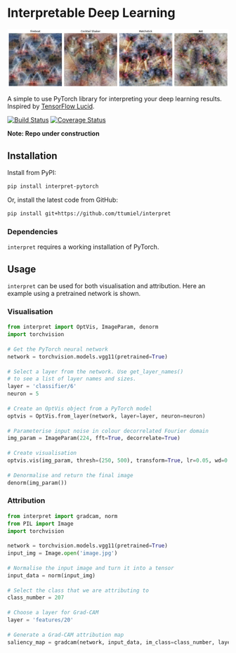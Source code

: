# Interpretable Deep Learning

![Class Visualisations](./class_vis.png)

A simple to use PyTorch library for interpreting your deep learning results. Inspired by [TensorFlow Lucid](https://github.com/tensorflow/lucid).

[![Build Status](https://travis-ci.org/ttumiel/interpret.svg?branch=master)](https://travis-ci.org/ttumiel/interpret)
[![Coverage Status](https://coveralls.io/repos/github/ttumiel/interpret/badge.svg?branch=master)](https://coveralls.io/github/ttumiel/interpret?branch=master)

**Note: Repo under construction**

## Installation

Install from PyPI:

```bash
pip install interpret-pytorch
```

Or, install the latest code from GitHub:

```bash
pip install git+https://github.com/ttumiel/interpret
```

### Dependencies

`interpret` requires a working installation of PyTorch.

## Usage

`interpret` can be used for both visualisation and attribution. Here an example using a pretrained network is shown.

### Visualisation

```python
from interpret import OptVis, ImageParam, denorm
import torchvision

# Get the PyTorch neural network
network = torchvision.models.vgg11(pretrained=True)

# Select a layer from the network. Use get_layer_names()
# to see a list of layer names and sizes.
layer = 'classifier/6'
neuron = 5

# Create an OptVis object from a PyTorch model
optvis = OptVis.from_layer(network, layer=layer, neuron=neuron)

# Parameterise input noise in colour decorrelated Fourier domain
img_param = ImageParam(224, fft=True, decorrelate=True)

# Create visualisation
optvis.vis(img_param, thresh=(250, 500), transform=True, lr=0.05, wd=0.9)

# Denormalise and return the final image
denorm(img_param())
```

### Attribution

```python
from interpret import gradcam, norm
from PIL import Image
import torchvision

network = torchvision.models.vgg11(pretrained=True)
input_img = Image.open('image.jpg')

# Normalise the input image and turn it into a tensor
input_data = norm(input_img)

# Select the class that we are attributing to
class_number = 207

# Choose a layer for Grad-CAM
layer = 'features/20'

# Generate a Grad-CAM attribution map
saliency_map = gradcam(network, input_data, im_class=class_number, layer=layer)
```
